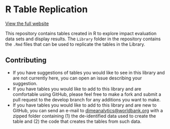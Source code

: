 # R Table Replication

[View the full website](https://worldbank.github.io/Stata2R/)

This repository contains tables created in R to explore impact evaluation data sets and display results. The `Library` folder in the repository contains the `.Rmd` files that can be used to replicate the tables in the Library.

## Contributing
- If you have suggestions of tables you would like to see in this library and are not currently here, you can open an issue describing your suggestion.
- If you have tables you would like to add to this library and are comfortable using GitHub, please feel free to make a fork and submit a pull request to the develop branch for any additions you want to make.
- If you have tables you would like to add to this library and are new to GitHub, you can send an e-mail to dimeanalytics@worldbank.org with a zipped folder containing (1) the de-identified data used to create the table and (2) the code that creates the tables from such data.

<!-- ## License -->

